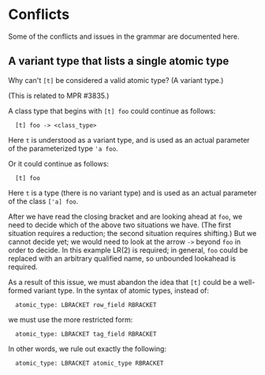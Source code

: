 # Conflicts

Some of the conflicts and issues in the grammar are documented here.

## A variant type that lists a single atomic type

Why can't `[t]` be considered a valid atomic type? (A variant type.)

(This is related to MPR #3835.)

A class type that begins with `[t] foo` could continue as follows:

```
  [t] foo -> <class_type>
```

Here `t` is understood as a variant type,
and is used as an actual parameter of the parameterized type `'a foo`.

Or it could continue as follows:

```
  [t] foo
```

Here `t` is a type (there is no variant type)
and is used as an actual parameter of the class `['a] foo`.

After we have read the closing bracket and are looking ahead at `foo`,
we need to decide which of the above two situations we have. (The first
situation requires a reduction; the second situation requires shifting.)
But we cannot decide yet; we would need to look at the arrow `->` beyond
`foo` in order to decide. In this example LR(2) is required; in general,
`foo` could be replaced with an arbitrary qualified name, so unbounded
lookahead is required.

As a result of this issue, we must abandon the idea that `[t]` could be
a well-formed variant type. In the syntax of atomic types, instead of:

```
  atomic_type: LBRACKET row_field RBRACKET
```

we must use the more restricted form:

```
  atomic_type: LBRACKET tag_field RBRACKET
```

In other words, we rule out exactly the following:

```
  atomic_type: LBRACKET atomic_type RBRACKET
```
